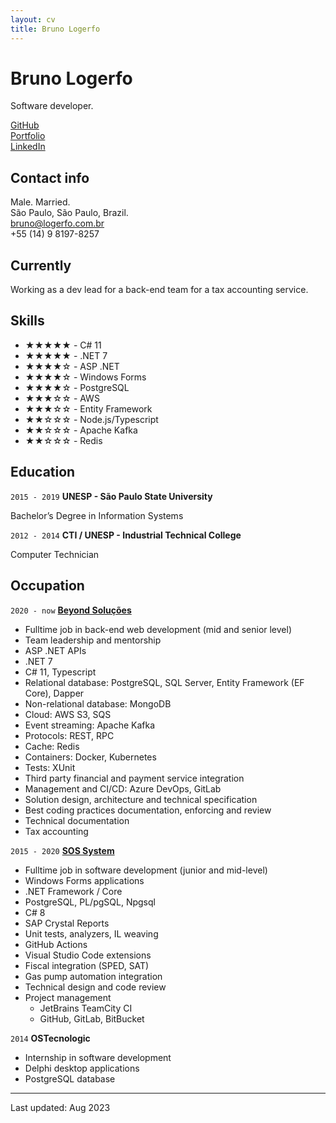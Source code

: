 ```yaml
---
layout: cv
title: Bruno Logerfo
---
```

# Bruno Logerfo
Software developer.

<div id="webaddress">
<a href="https://github.com/Logerfo">GitHub</a><br>
<a href="https://logerfo.com.br">Portfolio</a><br>
<a href="https://www.linkedin.com/in/logerfo/">LinkedIn</a>
</div>

## Contact info
Male. Married.  
São Paulo, São Paulo, Brazil.  
<a href="mailto:bruno@logerfo.com.br">bruno@logerfo.com.br</a>  
+55 (14) 9 8197-8257

## Currently

Working as a dev lead for a back-end
team for a tax accounting service.

## Skills
<!-- ★☆ -->

- ★★★★★ - C# 11
- ★★★★★ - .NET 7
- ★★★★☆ - ASP .NET
- ★★★★☆ - Windows Forms
- ★★★★☆ - PostgreSQL
- ★★★☆☆ - AWS
- ★★★☆☆ - Entity Framework
- ★★☆☆☆ - Node.js/Typescript
- ★★☆☆☆ - Apache Kafka
- ★★☆☆☆ - Redis

## Education

`2015 - 2019`
__UNESP - São Paulo State University__

Bachelor’s Degree in Information Systems

`2012 - 2014`
__CTI / UNESP - Industrial Technical College__

Computer Technician

## Occupation

`2020 - now`
[__Beyond Soluções__](http://imaginebeyond.com.br/)

- Fulltime job in back-end web development (mid and senior level)
- Team leadership and mentorship
- ASP .NET APIs
- .NET 7
- C# 11, Typescript
- Relational database: PostgreSQL, SQL Server, Entity Framework (EF Core), Dapper
- Non-relational database: MongoDB
- Cloud: AWS S3, SQS
- Event streaming: Apache Kafka
- Protocols: REST, RPC
- Cache: Redis
- Containers: Docker, Kubernetes
- Tests: XUnit
- Third party financial and payment service integration
- Management and CI/CD: Azure DevOps, GitLab
- Solution design, architecture and technical specification
- Best coding practices documentation, enforcing and review
- Technical documentation
- Tax accounting

`2015 - 2020`
[__SOS System__](http://sospostos.com.br/)

- Fulltime job in software development (junior and mid-level)
- Windows Forms applications
- .NET Framework / Core
- PostgreSQL, PL/pgSQL, Npgsql
- C# 8
- SAP Crystal Reports
- Unit tests, analyzers, IL weaving
- GitHub Actions
- Visual Studio Code extensions
- Fiscal integration (SPED, SAT)
- Gas pump automation integration
- Technical design and code review
- Project management
  - JetBrains TeamCity CI
  - GitHub, GitLab, BitBucket

`2014`
__OSTecnologic__

- Internship in software development
- Delphi desktop applications
- PostgreSQL database

---
Last updated: Aug 2023
